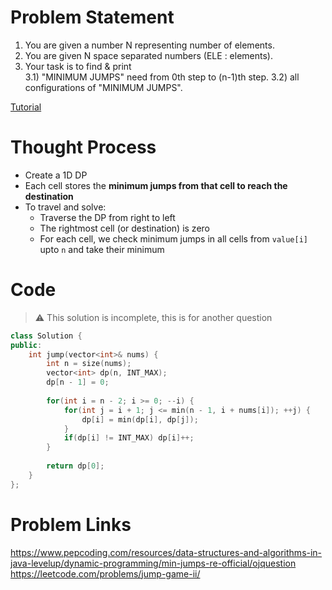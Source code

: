 # Problem Statement
1. You are given a number N representing number of elements.
2. You are given N space separated numbers (ELE : elements).
3. Your task is to find & print  
    3.1) "MINIMUM JUMPS" need from 0th step to (n-1)th step.
    3.2) all configurations of "MINIMUM JUMPS".

[Tutorial](https://www.youtube.com/watch?v=phgjL7SbsWs&list=PL-Jc9J83PIiEZvXCn-c5UIBvfT8dA-8EG&index=9)

# Thought Process
- Create a 1D DP
- Each cell stores the **minimum jumps from that cell to reach the destination**
- To travel and solve:
  - Traverse the DP from right to left
  - The rightmost cell (or destination) is zero
  - For each cell, we check minimum jumps in all cells from `value[i]` upto `n` and take their minimum


# Code
> :warning: This solution is incomplete, this is for another question
```cpp
class Solution {
public:
    int jump(vector<int>& nums) {
        int n = size(nums);
        vector<int> dp(n, INT_MAX);
        dp[n - 1] = 0;
        
        for(int i = n - 2; i >= 0; --i) {
            for(int j = i + 1; j <= min(n - 1, i + nums[i]); ++j) {
                dp[i] = min(dp[i], dp[j]);
            }
            if(dp[i] != INT_MAX) dp[i]++;
        }
        
        return dp[0];
    }
};
```

# Problem Links
https://www.pepcoding.com/resources/data-structures-and-algorithms-in-java-levelup/dynamic-programming/min-jumps-re-official/ojquestion  
https://leetcode.com/problems/jump-game-ii/
